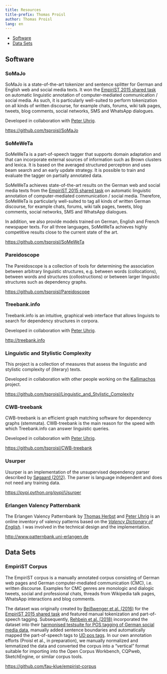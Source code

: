 ```yaml
---
title: Resources
title-prefix: Thomas Proisl
author: Thomas Proisl
lang: en
---
```


- [Software](#software)
- [Data Sets](#data-sets)

## Software ##

### SoMaJo ###

SoMaJo is a state-of-the-art tokenizer and sentence splitter for
German and English web and social media texts. It won the [EmpiriST
2015 shared task](https://sites.google.com/site/empirist2015/) on
automatic linguistic annotation of computer-mediated communication /
social media. As such, it is particularly well-suited to perform
tokenization on all kinds of written discourse, for example chats,
forums, wiki talk pages, tweets, blog comments, social networks, SMS
and WhatsApp dialogues.

Developed in collaboration with [Peter Uhrig](http://peter-uhrig.de).

<https://github.com/tsproisl/SoMaJo>


### SoMeWeTa ###

SoMeWeTa is a part-of-speech tagger that supports domain adaptation
and that can incorporate external sources of information such as Brown
clusters and lexica. It is based on the averaged structured perceptron
and uses beam search and an early update strategy. It is possible to
train and evaluate the tagger on partially annotated data.

SoMeWeTa achieves state-of-the-art results on the German web and
social media texts from the [EmpiriST 2015 shared
task](https://sites.google.com/site/empirist2015/) on automatic
linguistic annotation of computer-mediated communication / social
media. Therefore, SoMeWeTa is particularly well-suited to tag all
kinds of written German discourse, for example chats, forums, wiki
talk pages, tweets, blog comments, social networks, SMS and WhatsApp
dialogues.

In addition, we also provide models trained on German, English and
French newspaper texts. For all three languages, SoMeWeTa achieves
highly competitive results close to the current state of the art.

<https://github.com/tsproisl/SoMeWeTa>


### Pareidoscope ###

The Pareidoscope is a collection of tools for determining the
association between arbitrary linguistic structures, e.g. between
words (collocations), between words and structures (collostructions)
or between larger linguistic structures such as dependency graphs.

<https://github.com/tsproisl/Pareidoscope>


### Treebank.info ###

Treebank.info is an intuitive, graphical web interface that allows
linguists to search for dependency structures in corpora.

Developed in collaboration with [Peter Uhrig](http://peter-uhrig.de).

<http://treebank.info>


### Linguistic and Stylistic Complexity ###

This project is a collection of measures that assess the linguistic
and stylistic complexity of (literary) texts.

Developed in collaboration with other people working on the
[Kallimachos](http://kallimachos.de) project.

<https://github.com/tsproisl/Linguistic_and_Stylistic_Complexity>


### CWB-treebank ###

CWB-treebank is an efficient graph matching software for dependency
graphs (stemmata). CWB-treebank is the main reason for the speed with
which Treebank.info can answer linguistic queries.

Developed in collaboration with [Peter Uhrig](http://peter-uhrig.de).

<https://github.com/tsproisl/CWB-treebank>


### Usurper ###

Usurper is an implementation of the unsupervised dependency parser
described by [Søgaard
(2012)](https://doi.org/10.1017/S1351324912000022). The parser is
language independent and does not need any training data.

<https://pypi.python.org/pypi/Usurper>


### Erlangen Valency Patternbank ###

The Erlangen Valency Patternbank by [Thomas
Herbst](https://www.angam.phil.fau.de/staff/herbst/) and [Peter
Uhrig](http://peter-uhrig.de) is an online inventory of valency
patterns based on the [*Valency Dictionary of
English*](https://www.degruyter.com/view/product/48756). I was
involved in the technical design and the implementation.

<http://www.patternbank.uni-erlangen.de>


## Data Sets ##

### EmpiriST Corpus ###

The EmpiriST corpus is a manually annotated corpus consisting of
German web pages and German computer-mediated communication (CMC),
i.e. written discourse. Examples for CMC genres are monologic and
dialogic tweets, social and professional chats, threads from Wikipedia
talk pages, WhatsApp interactions and blog comments.

The dataset was originally created by [Beißwenger et al.
(2016)](https://www.aclweb.org/anthology/W16-2606) for the [EmpiriST
2015 shared task](https://sites.google.com/site/empirist2015/) and
featured manual tokenization and part-of-speech tagging. Subsequently,
[Rehbein et al.
(2018)](https://www.oeaw.ac.at/fileadmin/subsites/academiaecorpora/PDF/konvens18_03.pdf)
incorporated the dataset into their [harmonised testsuite for POS
tagging of German social media
data](https://www.cl.uni-heidelberg.de/~rehbein/tweeDe.mhtml),
manually added sentence boundaries and automatically mapped the
part-of-speech tags to [UD pos
tags](https://universaldependencies.org/u/pos/all.html). In our own
annotation efforts (Proisl et al., in preparation), we manually
normalized and lemmatized the data and converted the corpus into a
“vertical” format suitable for importing into the Open Corpus
Workbench, CQPweb, SketchEngine, or similar corpus tools.

<https://github.com/fau-klue/empirist-corpus>
